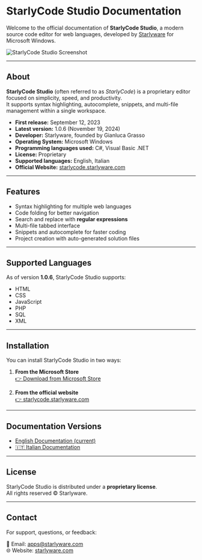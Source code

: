 # StarlyCode Studio Documentation

Welcome to the official documentation of **StarlyCode Studio**, a modern source code editor for web languages, developed by [Starlyware](https://www.starlyware.com) for Microsoft Windows.

![StarlyCode Studio Screenshot](https://www.starlyware.com/assets/starlycode-screenshot.png)

---

## About

**StarlyCode Studio** (often referred to as *StarlyCode*) is a proprietary editor focused on simplicity, speed, and productivity.  
It supports syntax highlighting, autocomplete, snippets, and multi-file management within a single workspace.

- **First release:** September 12, 2023  
- **Latest version:** 1.0.6 (November 19, 2024)  
- **Developer:** Starlyware, founded by Gianluca Grasso  
- **Operating System:** Microsoft Windows  
- **Programming languages used:** C#, Visual Basic .NET  
- **License:** Proprietary
- **Supported languages:** English, Italian  
- **Official Website:** [starlycode.starlyware.com](https://www.starlyware.com/products/starlycode/)

---

## Features

- Syntax highlighting for multiple web languages  
- Code folding for better navigation  
- Search and replace with **regular expressions**  
- Multi-file tabbed interface  
- Snippets and autocomplete for faster coding  
- Project creation with auto-generated solution files

---

## Supported Languages

As of version **1.0.6**, StarlyCode Studio supports:

- HTML  
- CSS  
- JavaScript  
- PHP  
- SQL  
- XML

---

## Installation

You can install StarlyCode Studio in two ways:

1. **From the Microsoft Store**  
   [👉 Download from Microsoft Store](https://apps.microsoft.com/detail/XP99J6HDW92BQS)  

2. **From the official website**  
   [👉 starlycode.starlyware.com](https://www.starlyware.com/products/starlycode/)  

---

## Documentation Versions

- [English Documentation (current)](/)  
- [🇮🇹 Italian Documentation](/it/)  

---

## License

StarlyCode Studio is distributed under a **proprietary license**.  
All rights reserved © Starlyware.

---

## Contact

For support, questions, or feedback:  

📧 Email: [apps@starlyware.com](mailto:apps@starlyware.com)  
🌐 Website: [starlyware.com](https://www.starlyware.com)  
